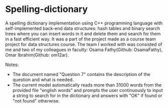 # Spelling-dictionary
A spelling dictionary implementation using C++ programming language with self-implemented back-end data structures: hash tables and binary search trees where you can insert words in it and delete them and search for them in a fast efficient way. It was a part of the project made as a course team project for data structures course.
The team I worked with was consisted of me and two of my colleagues in faculty: Osama Fathy(Github: OsamaFathy), Omar Ibrahim(Github: om12ar).

Notes:
- The document named "Question 7" contains the description of the question and what is needed.
- The current model automatically reads more than 31000 words from the provided file "english words" and prompts the user continuously to input a string to search for in the dictionary and answers with "OK" if found or "not found" otherwise.
